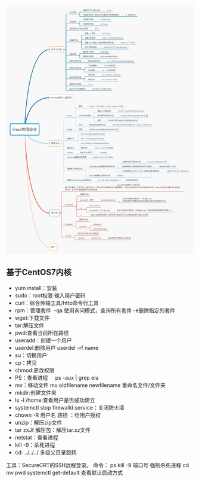 

![](/images/常用linux命令.png)

## 基于CentOS7内核
- yum install：安装
- sudo：root权限 输入用户密码
- curl：综合传输工具/http命令行工具
- rpm：管理套件  -qa 使用询问模式，查询所有套件 -e删除指定的套件
- wget:下载文件
- tar:解压文件
- pwd:查看当前所在路径
- useradd：创建一个用户
- userdel:删除用户 userdel -rf name
- su：切换用户
- cp：拷贝
- chmod:更改权限
- PS：查看进程     ps -aux | grep ela
- mv：移动文件 mv oldfilename newfilename 重命名文件/文件夹
- mkdir:创建文件夹
- ls -l /home:查看用户是否成功建立
- systemctl stop firewalld.service：关闭防火墙
- chown -R 用户名 路径 ：给用户授权
- unzip：解压zip文件
- tar zxJf 解压包：解压tar.xz文件
- netstat：查看进程
- kill -9：杀死进程
- cd: ../../../ 多级父目录跳转

工具：SecureCRT的SSH远程登录。
命令：
ps
kill -9 端口号 强制杀死进程
cd
mv
pwd
systemctl get-default 查看默认启动方式
